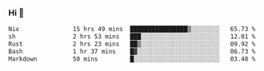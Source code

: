 ### Hi 👋

<!--START_SECTION:waka-->

```txt
Nix               15 hrs 49 mins  ████████████████▒░░░░░░░░   65.73 %
sh                2 hrs 53 mins   ███░░░░░░░░░░░░░░░░░░░░░░   12.01 %
Rust              2 hrs 23 mins   ██▒░░░░░░░░░░░░░░░░░░░░░░   09.92 %
Bash              1 hr 37 mins    █▓░░░░░░░░░░░░░░░░░░░░░░░   06.73 %
Markdown          50 mins         █░░░░░░░░░░░░░░░░░░░░░░░░   03.48 %
```

<!--END_SECTION:waka-->
